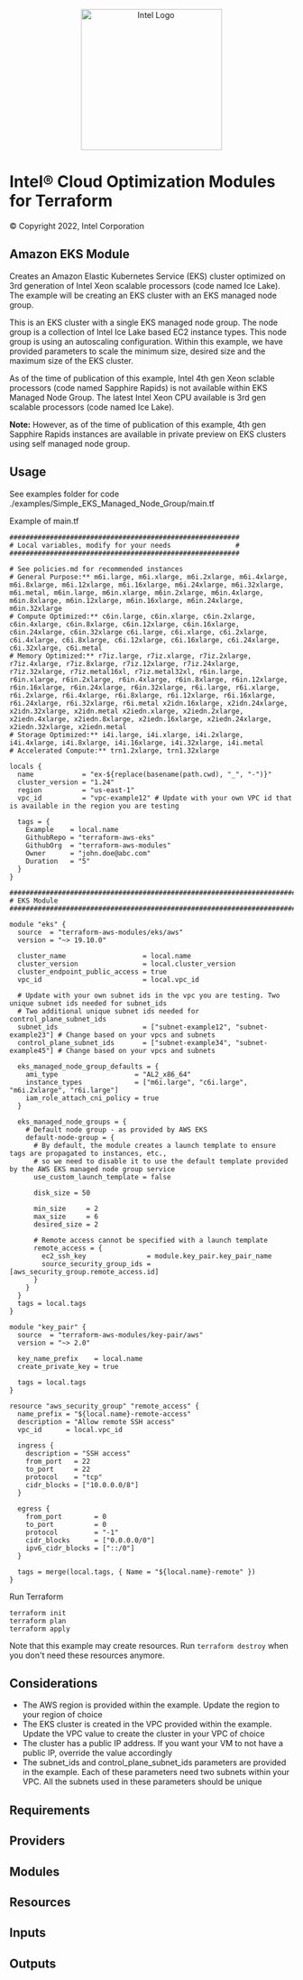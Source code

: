 <p align="center">
  <img src="https://github.com/OTCShare2/terraform-intel-aws-eks/blob/main/images/logo-classicblue-800px.png?raw=true" alt="Intel Logo" width="250"/>
</p>

# Intel® Cloud Optimization Modules for Terraform

© Copyright 2022, Intel Corporation

## Amazon EKS Module
Creates an Amazon Elastic Kubernetes Service (EKS) cluster optimized on 3rd generation of Intel Xeon scalable processors (code named Ice Lake). The example will be creating an EKS cluster with an EKS managed node group. 


This is an EKS cluster with a single EKS managed node group. The node group is a collection of Intel Ice Lake based EC2 instance types. This node group is using an autoscaling configuration. Within this example, we have provided parameters to scale the minimum size, desired size and the maximum size of the EKS cluster.

As of the time of publication of this example, Intel 4th gen Xeon sclable processors (code named Sapphire Rapids) is not available within EKS Managed Node Group. The latest Intel Xeon CPU available is 3rd gen scalable processors (code named Ice Lake).

<b>Note:</b> However, as of the time of publication of this example, 4th gen Sapphire Rapids instances are available in private preview on EKS clusters using self managed node group.

## Usage

See examples folder for code ./examples/Simple_EKS_Managed_Node_Group/main.tf

Example of main.tf

```hcl
#########################################################
# Local variables, modify for your needs                #
#########################################################

# See policies.md for recommended instances
# General Purpose:** m6i.large, m6i.xlarge, m6i.2xlarge, m6i.4xlarge, m6i.8xlarge, m6i.12xlarge, m6i.16xlarge, m6i.24xlarge, m6i.32xlarge, m6i.metal, m6in.large, m6in.xlarge, m6in.2xlarge, m6in.4xlarge, m6in.8xlarge, m6in.12xlarge, m6in.16xlarge, m6in.24xlarge, m6in.32xlarge
# Compute Optimized:** c6in.large, c6in.xlarge, c6in.2xlarge, c6in.4xlarge, c6in.8xlarge, c6in.12xlarge, c6in.16xlarge, c6in.24xlarge, c6in.32xlarge c6i.large, c6i.xlarge, c6i.2xlarge, c6i.4xlarge, c6i.8xlarge, c6i.12xlarge, c6i.16xlarge, c6i.24xlarge, c6i.32xlarge, c6i.metal
# Memory Optimized:** r7iz.large, r7iz.xlarge, r7iz.2xlarge, r7iz.4xlarge, r7iz.8xlarge, r7iz.12xlarge, r7iz.24xlarge, r7iz.32xlarge, r7iz.metal16xl, r7iz.metal32xl, r6in.large, r6in.xlarge, r6in.2xlarge, r6in.4xlarge, r6in.8xlarge, r6in.12xlarge, r6in.16xlarge, r6in.24xlarge, r6in.32xlarge, r6i.large, r6i.xlarge, r6i.2xlarge, r6i.4xlarge, r6i.8xlarge, r6i.12xlarge, r6i.16xlarge, r6i.24xlarge, r6i.32xlarge, r6i.metal x2idn.16xlarge, x2idn.24xlarge, x2idn.32xlarge, x2idn.metal x2iedn.xlarge, x2iedn.2xlarge, x2iedn.4xlarge, x2iedn.8xlarge, x2iedn.16xlarge, x2iedn.24xlarge, x2iedn.32xlarge, x2iedn.metal
# Storage Optimized:** i4i.large, i4i.xlarge, i4i.2xlarge, i4i.4xlarge, i4i.8xlarge, i4i.16xlarge, i4i.32xlarge, i4i.metal
# Accelerated Compute:** trn1.2xlarge, trn1.32xlarge

locals {
  name            = "ex-${replace(basename(path.cwd), "_", "-")}"
  cluster_version = "1.24"
  region          = "us-east-1"
  vpc_id          = "vpc-example12" # Update with your own VPC id that is available in the region you are testing

  tags = {
    Example    = local.name
    GithubRepo = "terraform-aws-eks"
    GithubOrg  = "terraform-aws-modules"
    Owner      = "john.doe@abc.com"
    Duration   = "5"
  }
}

################################################################################
# EKS Module
################################################################################

module "eks" {
  source  = "terraform-aws-modules/eks/aws"
  version = "~> 19.10.0"

  cluster_name                   = local.name
  cluster_version                = local.cluster_version
  cluster_endpoint_public_access = true
  vpc_id                         = local.vpc_id

  # Update with your own subnet ids in the vpc you are testing. Two unique subnet ids needed for subnet_ids
  # Two additional unique subnet ids needed for control_plane_subnet_ids
  subnet_ids                     = ["subnet-example12", "subnet-example23"] # Change based on your vpcs and subnets
  control_plane_subnet_ids       = ["subnet-example34", "subnet-example45"] # Change based on your vpcs and subnets

  eks_managed_node_group_defaults = {
    ami_type                   = "AL2_x86_64"
    instance_types             = ["m6i.large", "c6i.large", "m6i.2xlarge", "r6i.large"]
    iam_role_attach_cni_policy = true
  }

  eks_managed_node_groups = {
    # Default node group - as provided by AWS EKS
    default-node-group = {
      # By default, the module creates a launch template to ensure tags are propagated to instances, etc.,
      # so we need to disable it to use the default template provided by the AWS EKS managed node group service
      use_custom_launch_template = false

      disk_size = 50

      min_size     = 2
      max_size     = 6
      desired_size = 2

      # Remote access cannot be specified with a launch template
      remote_access = {
        ec2_ssh_key               = module.key_pair.key_pair_name
        source_security_group_ids = [aws_security_group.remote_access.id]
      }
    }
  }
  tags = local.tags
}

module "key_pair" {
  source  = "terraform-aws-modules/key-pair/aws"
  version = "~> 2.0"

  key_name_prefix    = local.name
  create_private_key = true

  tags = local.tags
}

resource "aws_security_group" "remote_access" {
  name_prefix = "${local.name}-remote-access"
  description = "Allow remote SSH access"
  vpc_id      = local.vpc_id

  ingress {
    description = "SSH access"
    from_port   = 22
    to_port     = 22
    protocol    = "tcp"
    cidr_blocks = ["10.0.0.0/8"]
  }

  egress {
    from_port        = 0
    to_port          = 0
    protocol         = "-1"
    cidr_blocks      = ["0.0.0.0/0"]
    ipv6_cidr_blocks = ["::/0"]
  }

  tags = merge(local.tags, { Name = "${local.name}-remote" })
}
```

Run Terraform

```hcl
terraform init  
terraform plan
terraform apply

```

Note that this example may create resources. Run `terraform destroy` when you don't need these resources anymore.

## Considerations  
- The AWS region is provided within the example. Update the region to your region of choice
- The EKS cluster is created in the VPC provided within the example. Update the VPC value to create the cluster in your VPC of choice
- The cluster has a public IP address. If you want your VM to not have a public IP, override the value accordingly
- The subnet_ids and control_plane_subnet_ids parameters are provided in the example. Each of these parameters need two subnets within your VPC. All the subnets used in these parameters should be unique

<!-- BEGIN_TF_DOCS -->
## Requirements

## Providers

## Modules

## Resources

## Inputs

## Outputs

<!-- END_TF_DOCS -->
